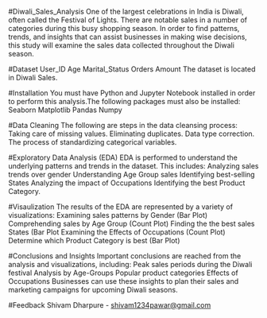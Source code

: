 #Diwali_Sales_Analysis
One of the largest celebrations in India is Diwali, often called the Festival of Lights. There are notable sales in a number of categories during this busy shopping season. In order to find patterns, trends, and insights that can assist businesses in making wise decisions, this study will examine the sales data collected throughout the Diwali season.

#Dataset
User_ID
Age
Marital_Status
Orders
Amount
The dataset is located in Diwali Sales.

#Installation
You must have Python and Jupyter Notebook installed in order to perform this analysis.The following packages must also be installed:
Seaborn
Matplotlib 
Pandas
Numpy

#Data Cleaning
The following are steps in the data cleansing process:
Taking care of missing values.
Eliminating duplicates.
Data type correction.
The process of standardizing categorical variables.

#Exploratory Data Analysis (EDA)
EDA is performed to understand the underlying patterns and trends in the dataset. This includes:
Analyzing sales trends over gender
Understanding Age Group sales
Identifying best-selling States
Analyzing the impact of Occupations
Identifying the best Product Category.

#Visaulization
The results of the EDA are represented by a variety of visualizations:
Examining sales patterns by Gender (Bar Plot)
Comprehending sales by Age Group (Count Plot)
Finding the the best sales States (Bar Plot
Examining the Effects of Occupations (Count Plot)
Determine which Product Category is best (Bar Plot)

#Conclusions and Insights
Important conclusions are reached from the analysis and visualizations, including:
Peak sales periods during the Diwali festival
Analysis by Age-Groups
Popular product categories
Effects of Occupations
Businesses can use these insights to plan their sales and marketing campaigns for upcoming Diwali seasons.

#Feedback
Shivam Dharpure - shivam1234pawar@gmail.com


